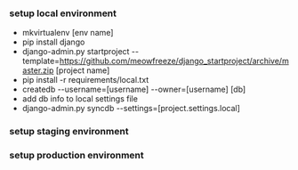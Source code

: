 ### setup local environment
- mkvirtualenv [env name]
- pip install django
- django-admin.py startproject --template=https://github.com/meowfreeze/django_startproject/archive/master.zip [project name]
- pip install -r requirements/local.txt
- createdb --username=[username] --owner=[username] [db]
- add db info to local settings file
- django-admin.py syncdb --settings=[project.settings.local]

### setup staging environment

### setup production environment
